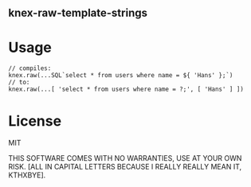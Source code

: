 knex-raw-template-strings
-------------------------

# Usage
    // compiles:
    knex.raw(...SQL`select * from users where name = ${ 'Hans' };`)
    // to:
    knex.raw(...[ 'select * from users where name = ?;', [ 'Hans' ] ])


# License

MIT

THIS SOFTWARE COMES WITH NO WARRANTIES, USE AT YOUR OWN RISK.
[ALL IN CAPITAL LETTERS BECAUSE I REALLY REALLY MEAN IT, KTHXBYE].
